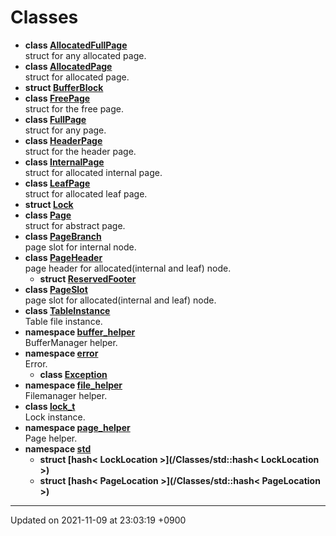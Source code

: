 

# Classes




* **class [AllocatedFullPage](/Classes/AllocatedFullPage)** <br>struct for any allocated page. 
* **class [AllocatedPage](/Classes/AllocatedPage)** <br>struct for allocated page. 
* **struct [BufferBlock](/Classes/BufferBlock)** 
* **class [FreePage](/Classes/FreePage)** <br>struct for the free page. 
* **class [FullPage](/Classes/FullPage)** <br>struct for any page. 
* **class [HeaderPage](/Classes/HeaderPage)** <br>struct for the header page. 
* **class [InternalPage](/Classes/InternalPage)** <br>struct for allocated internal page. 
* **class [LeafPage](/Classes/LeafPage)** <br>struct for allocated leaf page. 
* **struct [Lock](/Classes/Lock)** 
* **class [Page](/Classes/Page)** <br>struct for abstract page. 
* **class [PageBranch](/Classes/PageBranch)** <br>page slot for internal node. 
* **class [PageHeader](/Classes/PageHeader)** <br>page header for allocated(internal and leaf) node. 
    * **struct [ReservedFooter](/Classes/PageHeader_1_1ReservedFooter)** 
* **class [PageSlot](/Classes/PageSlot)** <br>page slot for allocated(internal and leaf) node. 
* **class [TableInstance](/Classes/TableInstance)** <br>Table file instance. 
* **namespace [buffer_helper](/Namespaces/buffer_helper)** <br>BufferManager helper. 
* **namespace [error](/Namespaces/error)** <br>Error. 
    * **class [Exception](/Classes/error::Exception)** 
* **namespace [file_helper](/Namespaces/file_helper)** <br>Filemanager helper. 
* **class [lock_t](/Classes/lock_t)** <br>Lock instance. 
* **namespace [page_helper](/Namespaces/page_helper)** <br>Page helper. 
* **namespace [std](/Namespaces/std)** 
    * **struct [hash< LockLocation >](/Classes/std::hash< LockLocation >)** 
    * **struct [hash< PageLocation >](/Classes/std::hash< PageLocation >)** 



-------------------------------

Updated on 2021-11-09 at 23:03:19 +0900
